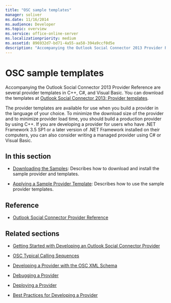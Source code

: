 ```yaml
---
title: "OSC sample templates"
manager: soliver
ms.date: 11/16/2014
ms.audience: Developer
ms.topic: overview
ms.service: office-online-server
ms.localizationpriority: medium
ms.assetid: 896932d7-bd71-4a55-aa58-394a9ccf0d5e
description: "Accompanying the Outlook Social Connector 2013 Provider Reference are several provider templates in C++, C#, and Visual Basic. You can download the templates at Outlook Social Connector 2013: Provider templates."
---
```


# OSC sample templates

Accompanying the Outlook Social Connector 2013 Provider Reference are several provider templates in C++, C#, and Visual Basic. You can download the templates at [Outlook Social Connector 2013: Provider templates](https://code.msdn.microsoft.com/Outlook-Social-Connector-73fd8d2c).
  
The provider templates are available for use when you build a provider in the language of your choice. To minimize the download size of the provider and to minimize provider load time, you should build a production provider by using C++. If you are developing a provider for users who have .NET Framework 3.5 SP1 or a later version of .NET Framework installed on their computers, you can also consider writing a managed provider using C# or Visual Basic.
  
## In this section

- [Downloading the Samples](downloading-the-samples.md): Describes how to download and install the sample provider and templates.
    
- [Applying a Sample Provider Template](applying-a-sample-provider-template.md): Describes how to use the sample provider templates.
    
## Reference

- [Outlook Social Connector Provider Reference](outlook-social-connector-provider-reference-0.md)
  
## Related sections

- [Getting Started with Developing an Outlook Social Connector Provider](getting-started-with-developing-an-outlook-social-connector-provider.md)
  
- [OSC Typical Calling Sequences](osc-typical-calling-sequences.md)
  
- [Developing a Provider with the OSC XML Schema](developing-a-provider-with-the-osc-xml-schema.md)
  
- [Debugging a Provider](debugging-a-provider.md)
  
- [Deploying a Provider](deploying-a-provider.md)
  
- [Best Practices for Developing a Provider](best-practices-for-developing-a-provider.md)
  

